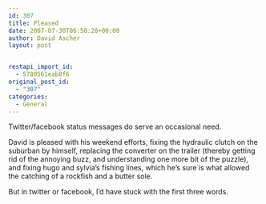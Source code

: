 ```yaml
---
id: 307
title: Pleased
date: 2007-07-30T06:58:28+00:00
author: David Ascher
layout: post


restapi_import_id:
  - 5780561eab8f6
original_post_id:
  - "307"
categories:
  - General
---
```

Twitter/facebook status messages do serve an occasional need.

David is pleased with his weekend efforts, fixing the hydraulic clutch on the suburban by himself, replacing the converter on the trailer (thereby getting rid of the annoying buzz, and understanding one more bit of the puzzle), and fixing hugo and sylvia&#8217;s fishing lines, which he&#8217;s sure is what allowed the catching of a rockfish and a butter sole.

But in twitter or facebook, I&#8217;d have stuck with the first three words.